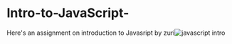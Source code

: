 # Intro-to-JavaScript-
Here's an assignment on introduction to Javasript by zuri![javascript intro](https://user-images.githubusercontent.com/93567059/175353839-ea314e27-13d2-49ae-a6b9-3f36d2ea11c0.jpg)
